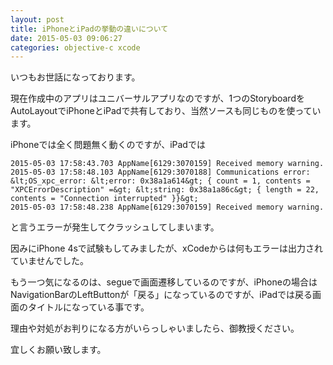 ```yaml
---
layout: post
title: iPhoneとiPadの挙動の違いについて
date: 2015-05-03 09:06:27
categories: objective-c xcode
---
```

<p>いつもお世話になっております。</p>

<p>現在作成中のアプリはユニバーサルアプリなのですが、1つのStoryboardをAutoLayoutでiPhoneとiPadで共有しており、当然ソースも同じものを使っています。</p>

<p>iPhoneでは全く問題無く動くのですが、iPadでは</p>

```
2015-05-03 17:58:43.703 AppName[6129:3070159] Received memory warning.
2015-05-03 17:58:48.103 AppName[6129:3070188] Communications error:     &lt;OS_xpc_error: &lt;error: 0x38a1a614&gt; { count = 1, contents =
"XPCErrorDescription" =&gt; &lt;string: 0x38a1a86c&gt; { length = 22, contents = "Connection interrupted" }}&gt;
2015-05-03 17:58:48.238 AppName[6129:3070159] Received memory warning.
```

<p>と言うエラーが発生してクラッシュしてしまいます。</p>

<p>因みにiPhone 4sで試験もしてみましたが、xCodeからは何もエラーは出力されていませんでした。</p>

<p>もう一つ気になるのは、segueで画面遷移しているのですが、iPhoneの場合はNavigationBarのLeftButtonが「戻る」になっているのですが、iPadでは戻る画面のタイトルになっている事です。</p>

<p>理由や対処がお判りになる方がいらっしゃいましたら、御教授ください。</p>

<p>宜しくお願い致します。</p>
